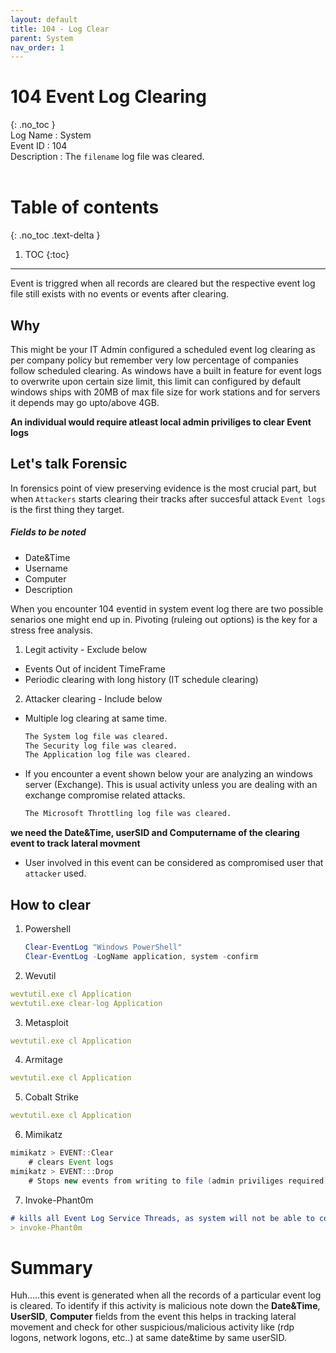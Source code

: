 ```yaml
---
layout: default
title: 104 - Log Clear
parent: System
nav_order: 1
---
```


# 104 Event Log Clearing
{: .no_toc }
<br>
Log Name : System <br>
Event ID : 104 <br>
Description : The `filename` log file was cleared. 
<br><br>

# Table of contents
{: .no_toc .text-delta }

1. TOC
{:toc}
---
<div class="alert alert-danger border-0" role="alert">
  <i class="fas fa-exclamation-triangle"></i> Event is triggred when all records are cleared but the respective event log file still exists with no events or events after clearing.
</div>

## Why

This might be your IT Admin configured a scheduled event log clearing as per company policy but remember very low percentage of companies follow scheduled clearing. As windows have a built in feature for event logs to overwrite upon certain size limit, this limit can configured by default windows ships with 20MB of max file size for work stations and for servers it depends may go upto/above 4GB.

**An individual would require atleast local admin priviliges to clear Event logs**


## Let's talk Forensic

In forensics point of view preserving evidence is the most crucial part, but when `Attackers` starts clearing their tracks after succesful attack `Event logs` is the first thing they target.
##### Fields to be noted
- Date&Time
- Username
- Computer
- Description

When you encounter 104 eventid in system event log there are two possible senarios one might end up in. Pivoting (ruleing out options) is the key for a stress free analysis.
1. Legit activity - Exclude below
- Events Out of incident TimeFrame
- Periodic clearing with long history (IT schedule clearing)

2. Attacker clearing - Include below
- Multiple log clearing at same time.
    ```markdown
    The System log file was cleared. 
    The Security log file was cleared. 
    The Application log file was cleared. 
    ```
- If you encounter a event shown below your are analyzing an windows server (Exchange). This is usual activity unless you are dealing with an exchange compromise related attacks.
    ```markdown
    The Microsoft Throttling log file was cleared. 
    ```

**we need the Date&Time, userSID and Computername of the clearing event to track lateral movment**
- User involved in this event can be considered as compromised user that `attacker` used.

## How to clear

1. Powershell
    ```powershell
    Clear-EventLog "Windows PowerShell"
    Clear-EventLog -LogName application, system -confirm
    ```

2. Wevutil
```yaml
wevtutil.exe cl Application
wevtutil.exe clear-log Application
```

3. Metasploit
```yaml
wevtutil.exe cl Application
```

4. Armitage
```yaml
wevtutil.exe cl Application
```

5. Cobalt Strike
```yaml
wevtutil.exe cl Application
```

6. Mimikatz
```java
mimikatz > EVENT::Clear
    # clears Event logs
mimikatz > EVENT:::Drop
    # Stops new events from writing to file (admin priviliges required)
```
7. Invoke-Phant0m 
```markdown
# kills all Event Log Service Threads, as system will not be able to collect logs.
> invoke-Phant0m
```

# Summary

Huh.....this event is generated when all the records of a particular event log is cleared. To identify if this activity is malicious note down the **Date&Time**, **UserSID**, **Computer** fields from the event this helps in tracking lateral movement and check for other suspicious/malicious activity like (rdp logons, network logons, etc..) at same date&time by same userSID.  